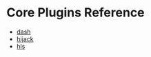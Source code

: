 # Core Plugins Reference

- [dash](/plugins/dash)
- [hijack](/plugins/hijack)
- [hls](/plugins/hls)
